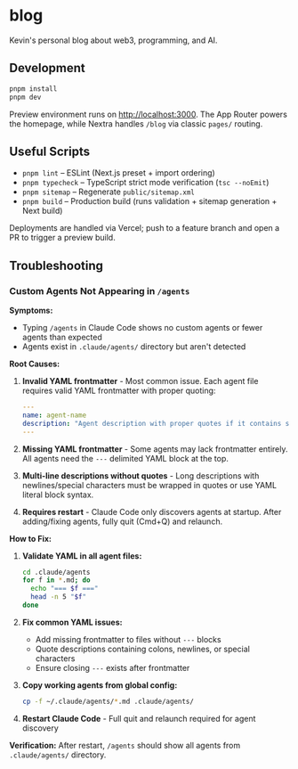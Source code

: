 # blog

Kevin's personal blog about web3, programming, and AI.

## Development

```bash
pnpm install
pnpm dev
```

Preview environment runs on [http://localhost:3000](http://localhost:3000). The App Router powers the homepage, while Nextra handles `/blog` via classic `pages/` routing.

## Useful Scripts

- `pnpm lint` – ESLint (Next.js preset + import ordering)
- `pnpm typecheck` – TypeScript strict mode verification (`tsc --noEmit`)
- `pnpm sitemap` – Regenerate `public/sitemap.xml`
- `pnpm build` – Production build (runs validation + sitemap generation + Next build)

Deployments are handled via Vercel; push to a feature branch and open a PR to trigger a preview build.

## Troubleshooting

### Custom Agents Not Appearing in `/agents`

**Symptoms:**
- Typing `/agents` in Claude Code shows no custom agents or fewer agents than expected
- Agents exist in `.claude/agents/` directory but aren't detected

**Root Causes:**

1. **Invalid YAML frontmatter** - Most common issue. Each agent file requires valid YAML frontmatter with proper quoting:
   ```yaml
   ---
   name: agent-name
   description: "Agent description with proper quotes if it contains special characters"
   ---
   ```

2. **Missing YAML frontmatter** - Some agents may lack frontmatter entirely. All agents need the `---` delimited YAML block at the top.

3. **Multi-line descriptions without quotes** - Long descriptions with newlines/special characters must be wrapped in quotes or use YAML literal block syntax.

4. **Requires restart** - Claude Code only discovers agents at startup. After adding/fixing agents, fully quit (Cmd+Q) and relaunch.

**How to Fix:**

1. **Validate YAML in all agent files:**
   ```bash
   cd .claude/agents
   for f in *.md; do
     echo "=== $f ==="
     head -n 5 "$f"
   done
   ```

2. **Fix common YAML issues:**
   - Add missing frontmatter to files without `---` blocks
   - Quote descriptions containing colons, newlines, or special characters
   - Ensure closing `---` exists after frontmatter

3. **Copy working agents from global config:**
   ```bash
   cp -f ~/.claude/agents/*.md .claude/agents/
   ```

4. **Restart Claude Code** - Full quit and relaunch required for agent discovery

**Verification:**
After restart, `/agents` should show all agents from `.claude/agents/` directory.
